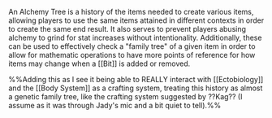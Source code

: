 An Alchemy Tree is a history of the items needed to create various items, allowing players to use the same items attained in different contexts in order to create the same end result. It also serves to prevent players abusing alchemy to grind for stat increases without intentionality. Additionally, these can be used to effectively check a "family tree" of a given item in order to allow for mathematic operations to have more points of reference for how items may change when a [[Bit]] is added or removed.

%%Adding this as I see it being able to REALLY interact with [[Ectobiology]] and the [[Body System]] as a crafting system, treating this history as almost a genetic family tree, like the crafting system suggested by ??Kag?? (I assume as it was through Jady's mic and a bit quiet to tell).%%